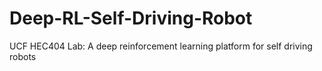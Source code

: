 # Deep-RL-Self-Driving-Robot
UCF HEC404 Lab: A deep reinforcement learning platform for self driving robots
